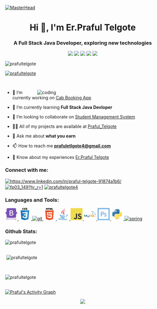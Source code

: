[![MasterHead](https://raw.githubusercontent.com/PolarBearGG/PolarBearGG/master/web-developer.gif)](https://github.com/PrafulTelgote)
<h1 align="center">Hi 👋, I'm Er.Praful Telgote</h1>
<h3 align="center">A Full Stack Java Developer, exploring new technologies</h3>
<p align= "center">
<img src="https://img.shields.io/badge/J-JAVA-skyblue"/>
<img src="https://img.shields.io/badge/S-SpringBoot-brightgreen"/>
<img src="https://img.shields.io/badge/H-HiberNate-pink"/>
<img src="https://img.shields.io/badge/S-SQL-blue"/>
<img src="https://img.shields.io/badge/JS-Javascript-yellow"/>
</p>

<p align="left"> <img src="https://komarev.com/ghpvc/?username=prafultelgote&label=Profile%20views&color=0e75b6&style=flat" alt="prafultelgote" /> </p>

<p align="left"> <a href="https://github.com/ryo-ma/github-profile-trophy"><img src="https://github-profile-trophy.vercel.app/?username=prafultelgote" alt="prafultelgote" /></a> </p>

<p align="left"> <a href="https://twitter.com/" target="blank"><img src="https://img.shields.io/twitter/follow/?logo=twitter&style=for-the-badge" alt="" /></a> </p>
<img align="right" alt="coding" width="400" src="https://user-images.githubusercontent.com/56001279/169039511-a3887a25-f6aa-449c-a269-82372aaa8618.gif"/>

- 🔭 I’m currently working on [Cab Booking App](https://github.com/PrafulTelgote/CabBookingSystem)

- 🌱 I’m currently learning **Full Stack Java Devloper**

- 👯 I’m looking to collaborate on [Student Management System](https://github.com/PrafulTelgote/Student-Management-App)

- 👨‍💻 All of my projects are available at [Praful_Telgote](https://prafultelgote-portfolio.netlify.app/)

- 💬 Ask me about **what you earn**

- 📫 How to reach me **prafuletlgote4@gmail.com**

- 📄 Know about my experiences [Er.Praful Telgote](https://drive.google.com/file/d/110GUCaxwGvJl0SWJ1lNsHaZ2WGiOTGEx/view)
<h3 align="left">Connect with me:</h3>
<p align="left">
<a href="https://linkedin.com/in/https://www.linkedin.com/in/praful-telgote-91874a1b6/" target="blank"><img align="center" src="https://raw.githubusercontent.com/rahuldkjain/github-profile-readme-generator/master/src/images/icons/Social/linked-in-alt.svg" alt="https://www.linkedin.com/in/praful-telgote-91874a1b6/" height="30" width="40" /></a>
<a href="https://www.hackerrank.com/fp03_149?hr_r=1" target="blank"><img align="center" src="https://raw.githubusercontent.com/rahuldkjain/github-profile-readme-generator/master/src/images/icons/Social/hackerrank.svg" alt="fp03_149?hr_r=1" height="30" width="40" /></a>
<a href="https://www.leetcode.com/prafultelgote4" target="blank"><img align="center" src="https://raw.githubusercontent.com/rahuldkjain/github-profile-readme-generator/master/src/images/icons/Social/leet-code.svg" alt="prafultelgote4" height="30" width="40" /></a>
</p>
<h3 align="left">Languages and Tools:</h3>
<p align="left"> <a href="https://getbootstrap.com" target="_blank" rel="noreferrer"> <img src="https://raw.githubusercontent.com/devicons/devicon/master/icons/bootstrap/bootstrap-plain-wordmark.svg" alt="bootstrap" width="40" height="40"/> </a> <a href="https://www.w3schools.com/css/" target="_blank" rel="noreferrer"> <img src="https://raw.githubusercontent.com/devicons/devicon/master/icons/css3/css3-original-wordmark.svg" alt="css3" width="40" height="40"/> </a> <a href="https://git-scm.com/" target="_blank" rel="noreferrer"> <img src="https://www.vectorlogo.zone/logos/git-scm/git-scm-icon.svg" alt="git" width="40" height="40"/> </a> <a href="https://www.w3.org/html/" target="_blank" rel="noreferrer"> <img src="https://raw.githubusercontent.com/devicons/devicon/master/icons/html5/html5-original-wordmark.svg" alt="html5" width="40" height="40"/> </a> <a href="https://www.java.com" target="_blank" rel="noreferrer"> <img src="https://raw.githubusercontent.com/devicons/devicon/master/icons/java/java-original.svg" alt="java" width="40" height="40"/> </a> <a href="https://developer.mozilla.org/en-US/docs/Web/JavaScript" target="_blank" rel="noreferrer"> <img src="https://raw.githubusercontent.com/devicons/devicon/master/icons/javascript/javascript-original.svg" alt="javascript" width="40" height="40"/> </a> <a href="https://www.mysql.com/" target="_blank" rel="noreferrer"> <img src="https://raw.githubusercontent.com/devicons/devicon/master/icons/mysql/mysql-original-wordmark.svg" alt="mysql" width="40" height="40"/> </a> <a href="https://www.photoshop.com/en" target="_blank" rel="noreferrer"> <img src="https://raw.githubusercontent.com/devicons/devicon/master/icons/photoshop/photoshop-line.svg" alt="photoshop" width="40" height="40"/> </a> <a href="https://www.python.org" target="_blank" rel="noreferrer"> <img src="https://raw.githubusercontent.com/devicons/devicon/master/icons/python/python-original.svg" alt="python" width="40" height="40"/> </a> <a href="https://spring.io/" target="_blank" rel="noreferrer"> <img src="https://www.vectorlogo.zone/logos/springio/springio-icon.svg" alt="spring" width="40" height="40"/> </a> </p>

<h3 align="left">Github Stats:</h3>
<p><img align="left" src="https://github-readme-stats.vercel.app/api/top-langs?username=prafultelgote&show_icons=true&locale=en&layout=compact" alt="prafultelgote" /></p>

<br/>
<br/>
<p>&nbsp;<img align="center" src="https://github-readme-stats.vercel.app/api?username=prafultelgote&show_icons=true&locale=en" alt="prafultelgote" /></p>
<br/>

<p><img align="center" src="https://github-readme-streak-stats.herokuapp.com/?user=prafultelgote&" alt="prafultelgote" /></p>

<br/>
<a href="https://github.com/prafultelgote/github-readme-activity-graph"><img alt="Praful's Activity Graph" src="https://activity-graph.herokuapp.com/graph?username=prafultelgote&bg_color=0D1117&color=5BCDEC&line=5BCDEC&point=FFFFFF&hide_border=true" /></a>

<br/>
<p align="center"> <img src="https://raw.githubusercontent.com/Trilokia/Trilokia/379277808c61ef204768a61bbc5d25bc7798ccf1/bottom_header.svg"> </p>
